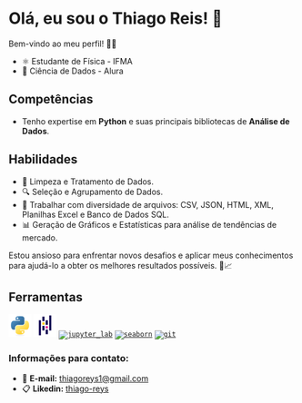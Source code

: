 # Olá, eu sou o Thiago Reis! 🚀
Bem-vindo ao meu perfil! 👋😁

- ⚛️ Estudante de Física - IFMA
- 🎲 Ciência de Dados - Alura

## Competências
- Tenho expertise em **Python** e suas principais bibliotecas de **Análise de Dados**.

## Habilidades

- 🧹 Limpeza e Tratamento de Dados.
- 🔍 Seleção e Agrupamento de Dados.
- 📂 Trabalhar com diversidade de arquivos: CSV, JSON, HTML, XML, Planilhas Excel e Banco de Dados SQL.
- 📊 Geração de Gráficos e Estatísticas para análise de tendências de mercado.

Estou ansioso para enfrentar novos desafios e aplicar meus conhecimentos para ajudá-lo a obter os melhores resultados possíveis. 🚀📈

## Ferramentas

<section>
 <!-- Language icons -->
 <p align="left">
 <!-- Python -->
 <a href="https://www.python.org" target="_blank" rel="noreferrer"><code><img src="https://raw.githubusercontent.com/devicons/devicon/master/icons/python/python-original.svg" alt="python" width="40" height="40"/></code></a>
  <!-- Pandas -->
 <a href="https://pandas.pydata.org/" target="_blank" rel="noreferrer"><code><img src="https://raw.githubusercontent.com/devicons/devicon/2ae2a900d2f041da66e950e4d48052658d850630/icons/pandas/pandas-original.svg" alt="pandas" width="40" height="40"/></code></a>
 <!-- Jupyter -->
 <a href="https://jupyter.org/" target="_blank" rel="noreferrer"><code><img src="https://cdn.jsdelivr.net/gh/devicons/devicon/icons/jupyter/jupyter-original.svg" alt="jupyter_lab" width="40" height="40"/></code></a>
 <!-- Numpy -->
 <a href="https://numpy.org/" target="_blank" rel="noreferrer"><code><img src="https://cdn.jsdelivr.net/gh/devicons/devicon/icons/numpy/numpy-original.svg" alt="seaborn" width="40" height="40"/></code></a>
 <!-- Git -->
 <a href="https://git-scm.com/" target="_blank" rel="noreferrer"><code><img src="https://www.vectorlogo.zone/logos/git-scm/git-scm-icon.svg" alt="git" width="40" height="40"/></code></a>
</section>

### Informações para contato:
- 📧 **E-mail:** thiagoreys1@gmail.com
- 📋 **Likedin:** [thiago-reys](https://www.linkedin.com/in/thiago-reys)
